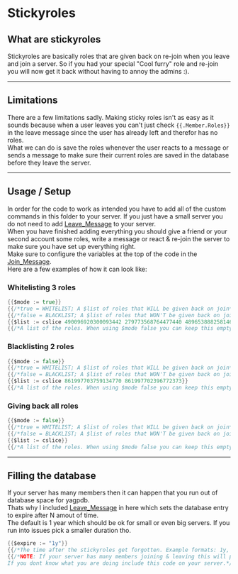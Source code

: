 # Stickyroles

## What are stickyroles

Stickyroles are basically roles that are given back on re-join when you leave and join a server. So if you had your special "Cool furry" role and re-join you will now get it back without having to annoy the admins :).

---

## Limitations

There are a few limitations sadly. Making sticky roles isn't as easy as it sounds because when a user leaves you can't just check `{{.Member.Roles}}` in the leave message since the user has already left and therefor has no roles.  
What we can do is save the roles whenever the user reacts to a message or sends a message to make sure their current roles are saved in the database before they leave the server.  

---

## Usage / Setup

In order for the code to work as intended you have to add all of the custom commands in this folder to your server. If you just have a small server you do not need to add [Leave_Message](Leave_Message.yag) to your server.  
When you have finished adding everything you should give a friend or your second account some roles, write a message or react & re-join the server to make sure you have set up everything right.  
Make sure to configure the variables at the top of the code in the [Join_Message](Join_Message.yag).  
Here are a few examples of how it can look like:

### Whitelisting 3 roles
```go
{{$mode := true}}
{{/*true = WHITELIST; A $list of roles that WILL be given back on join*/}}
{{/*false = BLACKLIST; A $list of roles that WON'T be given back on join*/}}
{{$list := cslice 490096920300093442 279773568764477440 489653888258146315}}
{{/*A list of the roles. When using $mode false you can keep this empty if you want to give back all roles*/}}
```

### Blacklisting 2 roles

```go
{{$mode := false}}
{{/*true = WHITELIST; A $list of roles that WILL be given back on join*/}}
{{/*false = BLACKLIST; A $list of roles that WON'T be given back on join*/}}
{{$list := cslice 861997703759134770 861997702396772373}}
{{/*A list of the roles. When using $mode false you can keep this empty if you want to give back all roles*/}}
```

### Giving back all roles

```go
{{$mode := false}}
{{/*true = WHITELIST; A $list of roles that WILL be given back on join*/}}
{{/*false = BLACKLIST; A $list of roles that WON'T be given back on join*/}}
{{$list := cslice}}
{{/*A list of the roles. When using $mode false you can keep this empty if you want to give back all roles*/}}
```

---

## Filling the database

If your server has many members then it can happen that you run out of database space for yagpdb.  
Thats why I included [Leave_Message](Leave_Message.yag) in here which sets the database entry to expire after N amout of time.  
The default is 1 year which should be ok for small or even big servers. If you run into issues pick a smaller duration tho.
```go
{{$expire := "1y"}}
{{/*The time after the stickyroles get forgotten. Example formats: 1y, 2mo3w, 200m, 1y2mo3d, 200d*/}}
{{/*NOTE: If your server has many members joining & leaving this will prevent it from filling up the database over tinme
If you dont know what you are doing include this code on your server.*/}}
```
